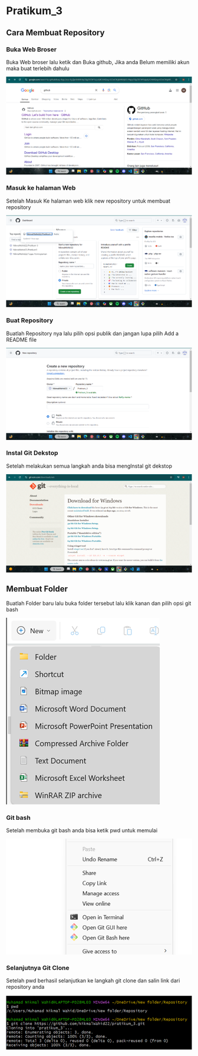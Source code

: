 # Pratikum_3
## Cara Membuat Repository

### Buka Web Broser
Buka Web broser lalu ketik dan Buka github, Jika anda Belum memiliki akun maka buat terlebih dahulu <p>
![Gambar 1](Screenshots/ss1.png)

### Masuk ke halaman Web
Setelah Masuk Ke halaman web klik new repository untuk membuat repository <p>
![Gambar 2](Screenshots/ss2.png)

### Buat Repository
Buatlah Repository nya lalu pilih opsi publik dan jangan lupa pilih Add a README file <p>
![Gambar 3](Screenshots/ss3.png)

### Instal Git Dekstop
Setelah melakukan semua langkah anda bisa mengInstal git dekstop <p>
![Gambar 4](Screenshots/ss4.png)

## Membuat Folder
Buatlah Folder baru lalu buka folder tersebut lalu klik kanan dan pilih opsi git bash <p>
![Gambar 5](Screenshots/ss6.png)

### Git bash
Setelah membuka git bash anda bisa ketik pwd untuk memulai <p>
![Gambar 6](Screenshots/ss7.png)

### Selanjutnya Git Clone
Setelah pwd berhasil selanjutkan ke langkah git clone dan salin link dari repository anda <p>
![Gambar 7](Screenshots/ss8.png)